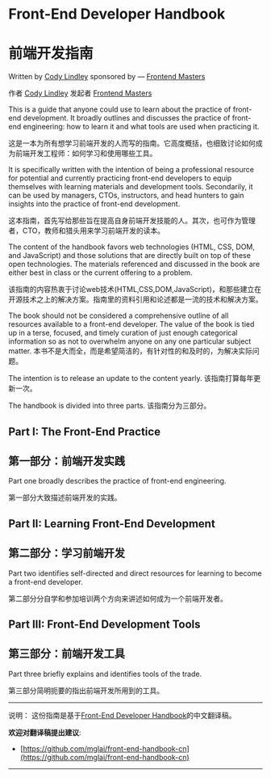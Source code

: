 # Front-End Developer Handbook
# 前端开发指南

Written by [Cody Lindley](http://codylindley.com/) sponsored by — [Frontend Masters](https://frontendmasters.com/)

作者 [Cody Lindley](http://codylindley.com/) 发起者 [Frontend Masters](https://frontendmasters.com/)

This is a guide that anyone could use to learn about the practice of front-end development. It broadly outlines and discusses the practice of front-end engineering: how to learn it and what tools are used when practicing it.

这是一本为所有想学习前端开发的人而写的指南。它高度概括，也细致讨论如何成为前端开发工程师：如何学习和使用哪些工具。

It is specifically written with the intention of being a professional resource for potential and currently practicing front-end developers to equip themselves with learning materials and development tools. Secondarily, it can be used by managers, CTOs, instructors, and head hunters to gain insights into the practice of front-end development.

这本指南，首先写给那些旨在提高自身前端开发技能的人。其次，也可作为管理者，CTO，教师和猎头用来学习前端开发的读本。

The content of the handbook favors web technologies (HTML, CSS, DOM, and JavaScript) and those solutions that are directly built on top of these open technologies. The materials referenced and discussed in the book are either best in class or the current offering to a problem. 

该指南的内容热衷于讨论web技术(HTML,CSS,DOM,JavaScript)，和那些建立在开源技术之上的解决方案。指南里的资料引用和论述都是一流的技术和解决方案。

The book should not be considered a comprehensive outline of all resources available to a front-end developer. The value of the book is tied up in a terse, focused, and timely curation of just enough categorical information so as not to overwhelm anyone on any one particular subject matter.
本书不是大而全，而是希望简洁的，有针对性的和及时的，为解决实际问题。

The intention is to release an update to the content yearly.
该指南打算每年更新一次。

The handbook is divided into three parts. 
该指南分为三部分。

Part I: The Front-End Practice
---
第一部分：前端开发实践
---
Part one broadly describes the practice of front-end engineering.

第一部分大致描述前端开发的实践。

Part II: Learning Front-End Development
---
第二部分：学习前端开发
---
Part two identifies self-directed and direct resources for learning to become a front-end developer.

第二部分分自学和参加培训两个方向来讲述如何成为一个前端开发者。

Part III: Front-End Development Tools
---
第三部分：前端开发工具
---
Part three briefly explains and identifies tools of the trade.

第三部分简明扼要的指出前端开发所用到的工具。

***
说明：
这份指南是基于[Front-End Developer Handbook](http://www.frontendhandbook.com)的中文翻译稿。

**欢迎对翻译稿提出建议**: 

* [https://github.com/mglai/front-end-handbook-cn](https://github.com/mglai/front-end-handbook-cn)

***

